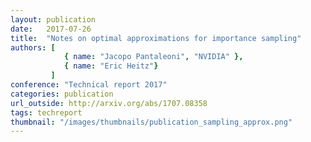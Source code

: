 ```yaml
---
layout: publication
date:   2017-07-26
title:  "Notes on optimal approximations for importance sampling"
authors: [
			{ name: "Jacopo Pantaleoni", "NVIDIA" },
            { name: "Eric Heitz"}
         ]
conference: "Technical report 2017"
categories: publication
url_outside: http://arxiv.org/abs/1707.08358
tags: techreport
thumbnail: "/images/thumbnails/publication_sampling_approx.png"
---
```



